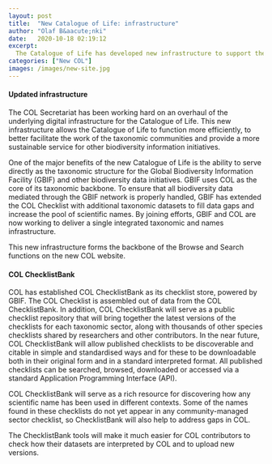 ```yaml
---
layout: post
title:  "New Catalogue of Life: infrastructure"
author: "Olaf B&aacute;nki"
date:   2020-10-18 02:19:12
excerpt:
  The Catalogue of Life has developed new infrastructure to support the COL Checklist and the management of checklist datasets
categories: ["New COL"]
images: /images/new-site.jpg
---
```

#### Updated infrastructure
The COL Secretariat has been working hard on an overhaul of the underlying digital infrastructure for the Catalogue of Life. This new infrastructure allows the Catalogue of Life to function more efficiently, to better facilitate the work of the taxonomic communities and provide a more sustainable service for other biodiversity information initiatives.

One of the major benefits of the new Catalogue of Life is the ability to serve directly as the taxonomic structure for the Global Biodiversity Information Facility (GBIF) and other biodiversity data initiatives. GBIF uses COL as the core of its taxonomic backbone. To ensure that all biodiversity data mediated through the GBIF network is properly handled, GBIF has extended the COL Checklist with additional taxonomic datasets to fill data gaps and increase the pool of scientific names. By joining efforts, GBIF and COL are now working to deliver a single integrated taxonomic and names infrastructure.

This new infrastructure forms the backbone of the Browse and Search functions on the new COL website.

#### COL ChecklistBank
COL has established COL ChecklistBank as its checklist store, powered by GBIF. The COL Checklist is assembled out of data from the COL ChecklistBank. In addition, COL ChecklistBank will serve as a public checklist repository that will bring together the latest versions of the checklists for each taxonomic sector, along with thousands of other species checklists shared by researchers and other contributors. In the near future, COL ChecklistBank will allow published checklists to be discoverable and citable in simple and standardised ways and for these to be downloadable both in their original form and in a standard interpreted format. All published checklists can be searched, browsed, downloaded or accessed via a standard Application Programming Interface (API). 

COL ChecklistBank will serve as a rich resource for discovering how any scientific name has been used in different contexts. Some of the names found in these checklists do not yet appear in any community-managed sector checklist, so ChecklistBank will also help to address gaps in COL.

The ChecklistBank tools will make it much easier for COL contributors to check how their datasets are interpreted by COL and to upload new versions.